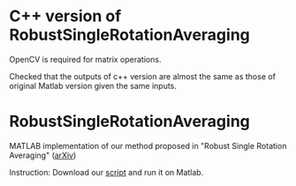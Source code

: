 # C++ version of RobustSingleRotationAveraging
OpenCV is required for matrix operations.

Checked that the outputs of c++ version are almost the same as those of original Matlab version given the same inputs. 

# RobustSingleRotationAveraging
MATLAB implementation of our method proposed in "Robust Single Rotation Averaging" ([arXiv](https://arxiv.org/abs/2004.00732))

Instruction: Download our [script](https://github.com/sunghoon031/RobustSingleRotationAveraging/blob/master/RobustSingleRotationAveraging_ReleaseCode.m) and run it on Matlab.
